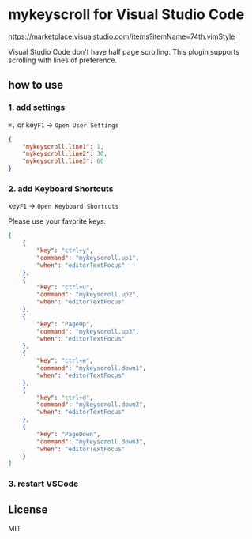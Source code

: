 # mykeyscroll for Visual Studio Code

https://marketplace.visualstudio.com/items?itemName=74th.vimStyle

Visual Studio Code don't have half page scrolling. This plugin supports scrolling with lines of preference.

## how to use

### 1. add settings 

`⌘,` or key`F1` -> `Open User Settings`

```json
{
    "mykeyscroll.line1": 1,
    "mykeyscroll.line2": 30,
    "mykeyscroll.line3": 60
}
```

### 2. add Keyboard Shortcuts

key`F1` -> `Open Keyboard Shortcuts`

Please use your favorite keys.

```json
[
    {
        "key": "ctrl+y",
        "command": "mykeyscroll.up1",
        "when": "editorTextFocus"
    },
    {
        "key": "ctrl+u",
        "command": "mykeyscroll.up2",
        "when": "editorTextFocus"
    },
    {
        "key": "PageUp",
        "command": "mykeyscroll.up3",
        "when": "editorTextFocus"
    },
    {
        "key": "ctrl+e",
        "command": "mykeyscroll.down1",
        "when": "editorTextFocus"
    },
    {
        "key": "ctrl+d",
        "command": "mykeyscroll.down2",
        "when": "editorTextFocus"
    },
    {
        "key": "PageDown",
        "command": "mykeyscroll.down3",
        "when": "editorTextFocus"
    }
]
```

### 3. restart VSCode

## License

MIT
